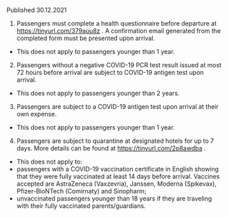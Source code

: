 Published 30.12.2021
1. Passengers must complete a health questionnaire before departure at <a href="https://tinyurl.com/379auu8z">https://tinyurl.com/379auu8z</a> . A confirmation email generated from the completed form must be presented upon arrival.
- This does not apply to passengers younger than 1 year.
2. Passengers without a negative COVID-19 PCR test result issued at most 72 hours before arrival are subject to COVID-19 antigen test upon arrival.
- This does not apply to passengers younger than 2 years.
3. Passengers are subject to a COVID-19 antigen test upon arrival at their own expense.
- This does not apply to passengers younger than 1 year.
4. Passengers are subject to quarantine at designated hotels for up to 7 days. More details can be found at <a href="https://tinyurl.com/2p8awdba">https://tinyurl.com/2p8awdba</a> .
- This does not apply to:
- passengers with a COVID-19 vaccination certificate in English showing that they were fully vaccinated at least 14 days before arrival. Vaccines accepted are AstraZeneca (Vaxzevria), Janssen, Moderna (Spikevax), Pfizer-BioNTech (Comirnaty) and Sinopharm;
- unvaccinated passengers younger than 18 years if they are traveling with their fully vaccinated parents/guardians.
